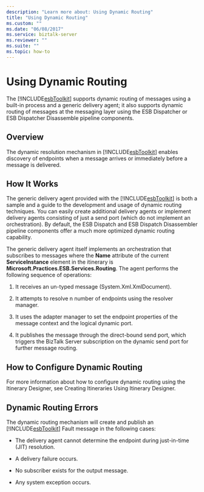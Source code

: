 ```yaml
---
description: "Learn more about: Using Dynamic Routing"
title: "Using Dynamic Routing"
ms.custom: ""
ms.date: "06/08/2017"
ms.service: biztalk-server
ms.reviewer: ""
ms.suite: ""
ms.topic: how-to
---
```

# Using Dynamic Routing
The [!INCLUDE[esbToolkit](../includes/esbtoolkit-md.md)] supports dynamic routing of messages using a built-in process and a generic delivery agent; it also supports dynamic routing of messages at the messaging layer using the ESB Dispatcher or ESB Dispatcher Disassemble pipeline components.  
  
## Overview  
 The dynamic resolution mechanism in [!INCLUDE[esbToolkit](../includes/esbtoolkit-md.md)] enables discovery of endpoints when a message arrives or immediately before a message is delivered.  
  
## How It Works  
 The generic delivery agent provided with the [!INCLUDE[esbToolkit](../includes/esbtoolkit-md.md)] is both a sample and a guide to the development and usage of dynamic routing techniques. You can easily create additional delivery agents or implement delivery agents consisting of just a send port (which do not implement an orchestration). By default, the ESB Dispatch and ESB Dispatch Disassembler pipeline components offer a much more optimized dynamic routing capability.  
  
 The generic delivery agent itself implements an orchestration that subscribes to messages where the **Name** attribute of the current **ServiceInstance** element in the itinerary is **Microsoft.Practices.ESB.Services.Routing**. The agent performs the following sequence of operations:  
  
1.  It receives an un-typed message (System.Xml.XmlDocument).  
  
2.  It attempts to resolve n number of endpoints using the resolver manager.  
  
3.  It uses the adapter manager to set the endpoint properties of the message context and the logical dynamic port.  
  
4.  It publishes the message through the direct-bound send port, which triggers the BizTalk Server subscription on the dynamic send port for further message routing.  
  
## How to Configure Dynamic Routing  
 For more information about how to configure dynamic routing using the Itinerary Designer, see Creating Itineraries Using Itinerary Designer.  
  
## Dynamic Routing Errors  
 The dynamic routing mechanism will create and publish an [!INCLUDE[esbToolkit](../includes/esbtoolkit-md.md)] Fault message in the following cases:  
  
-   The delivery agent cannot determine the endpoint during just-in-time (JIT) resolution.  
  
-   A delivery failure occurs.  
  
-   No subscriber exists for the output message.  
  
-   Any system exception occurs.
